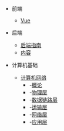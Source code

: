 
- 前端
    - [Vue](FrontSide/README.md)
- 后端
    - [后端指南](AfterSide/guide.md)
    - [内容](AfterSide/README.md)

- 计算机基础
    - [计算机网络](docs/ComputerNetwork/_sidebar.md)
      * -[概论](docs/ComputerNetwork/Readme.md)
      * -[物理层](/)
      * -[数据链路层](/)
      * -[运输层](/)
      * -[网络层](/)
      * -[应用层](/)

